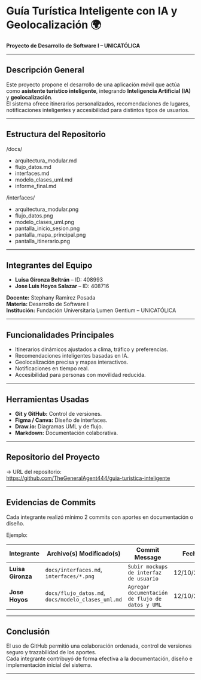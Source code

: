 # Guía Turística Inteligente con IA y Geolocalización 🌍
**Proyecto de Desarrollo de Software I – UNICATÓLICA**

---

##  Descripción General

Este proyecto propone el desarrollo de una aplicación móvil que actúa como **asistente turístico inteligente**, integrando **Inteligencia Artificial (IA)** y **geolocalización**.  
El sistema ofrece itinerarios personalizados, recomendaciones de lugares, notificaciones inteligentes y accesibilidad para distintos tipos de usuarios.

---

##  Estructura del Repositorio
/docs/
- arquitectura_modular.md
- flujo_datos.md
- interfaces.md
- modelo_clases_uml.md
- informe_final.md

/interfaces/
- arquitectura_modular.png
- flujo_datos.png
- modelo_clases_uml.png
- pantalla_inicio_sesion.png
- pantalla_mapa_principal.png
- pantalla_itinerario.png


---

##  Integrantes del Equipo

- **Luisa Gironza Beltrán** – ID: 408993  
- **Jose Luis Hoyos Salazar** – ID: 408716  

**Docente:** Stephany Ramírez Posada  
**Materia:** Desarrollo de Software I  
**Institución:** Fundación Universitaria Lumen Gentium – UNICATÓLICA  

---

##  Funcionalidades Principales

- Itinerarios dinámicos ajustados a clima, tráfico y preferencias.  
- Recomendaciones inteligentes basadas en IA.  
- Geolocalización precisa y mapas interactivos.  
- Notificaciones en tiempo real.  
- Accesibilidad para personas con movilidad reducida.  

---

##  Herramientas Usadas

- **Git y GitHub:** Control de versiones.  
- **Figma / Canva:** Diseño de interfaces.  
- **Draw.io:** Diagramas UML y de flujo.  
- **Markdown:** Documentación colaborativa.  

---

##  Repositorio del Proyecto

-> URL del repositorio:  
https://github.com/TheGeneralAgent444/guia-turistica-inteligente

---

##  Evidencias de Commits

Cada integrante realizó mínimo 2 commits con aportes en documentación o diseño.

Ejemplo:

| Integrante | Archivo(s) Modificado(s) | Commit Message | Fecha |
|-------------|--------------------------|----------------|--------|
| **Luisa Gironza** | `docs/interfaces.md`, `interfaces/*.png` | `Subir mockups de interfaz de usuario` | 12/10/2025 |
| **Jose Hoyos** | `docs/flujo_datos.md`, `docs/modelo_clases_uml.md` | `Agregar documentación de flujo de datos y UML` | 12/10/2025 |

---

##  Conclusión

El uso de GitHub permitió una colaboración ordenada, control de versiones seguro y trazabilidad de los aportes.  
Cada integrante contribuyó de forma efectiva a la documentación, diseño e implementación inicial del sistema.

---
